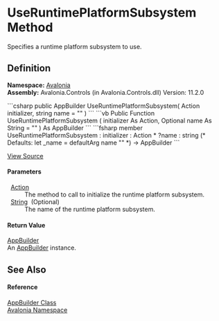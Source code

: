 # UseRuntimePlatformSubsystem Method


Specifies a runtime platform subsystem to use.



## Definition
**Namespace:** <a href="N_Avalonia">Avalonia</a>  
**Assembly:** Avalonia.Controls (in Avalonia.Controls.dll) Version: 11.2.0

<Tabs groupId="api-code-preview">
<TabItem value="csharp" label="C#">
```csharp
public AppBuilder UseRuntimePlatformSubsystem(
	Action initializer,
	string name = ""
)
```
</TabItem>
<TabItem value="vb" label="VB">
```vb
Public Function UseRuntimePlatformSubsystem ( 
	initializer As Action,
	Optional name As String = ""
) As AppBuilder
```
</TabItem>
<TabItem value="fsharp" label="F#">
```fsharp
member UseRuntimePlatformSubsystem : 
        initializer : Action * 
        ?name : string 
(* Defaults:
        let _name = defaultArg name ""
*)
-> AppBuilder 
```
</TabItem>
</Tabs>



<a href="https://github.com/AvaloniaUI/Avalonia/tree/master/src/Avalonia.Controls/AppBuilder.cs#L244" title="View the source code">View Source</a>



#### Parameters
<dl><dt>  <a href="https://learn.microsoft.com/dotnet/api/system.action" target="_blank" rel="noopener noreferrer">Action</a></dt><dd>The method to call to initialize the runtime platform subsystem.</dd><dt>  <a href="https://learn.microsoft.com/dotnet/api/system.string" target="_blank" rel="noopener noreferrer">String</a>  (Optional)</dt><dd>The name of the runtime platform subsystem.</dd></dl>

#### Return Value
<a href="T_Avalonia_AppBuilder">AppBuilder</a>  
An <a href="T_Avalonia_AppBuilder">AppBuilder</a> instance.

## See Also


#### Reference
<a href="T_Avalonia_AppBuilder">AppBuilder Class</a>  
<a href="N_Avalonia">Avalonia Namespace</a>  

